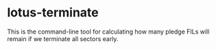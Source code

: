 # lotus-terminate
This is the command-line tool for calculating how many pledge FILs will remain if we terminate all sectors early.
